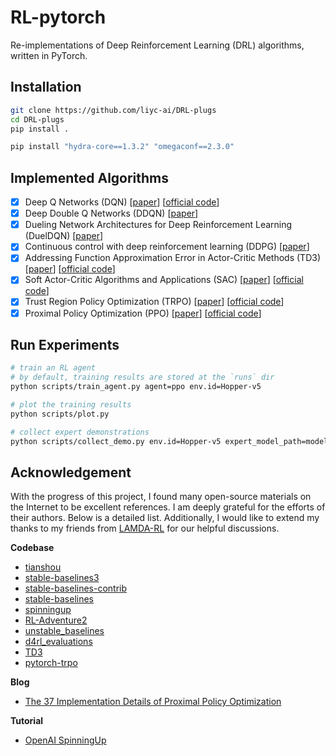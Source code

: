 # RL-pytorch
Re-implementations of Deep Reinforcement Learning (DRL) algorithms, written in PyTorch.

## Installation

```bash
git clone https://github.com/liyc-ai/DRL-plugs
cd DRL-plugs
pip install .

pip install "hydra-core==1.3.2" "omegaconf==2.3.0"
```

## Implemented Algorithms

- [x] Deep Q Networks (DQN) [[paper](https://www.nature.com/articles/nature14236.pdf)] [[official code](https://github.com/deepmind/dqn)]
- [x] Deep Double Q Networks (DDQN) [[paper](https://arxiv.org/pdf/1509.06461.pdf)]
- [x] Dueling Network Architectures for Deep Reinforcement Learning (DuelDQN) [[paper](https://arxiv.org/pdf/1511.06581.pdf)]
- [x] Continuous control with deep reinforcement learning (DDPG) [[paper](https://arxiv.org/pdf/1509.02971.pdf)]
- [x] Addressing Function Approximation Error in Actor-Critic Methods (TD3) [[paper](https://arxiv.org/pdf/1802.09477.pdf)] [[official code](https://github.com/sfujim/TD3)]
- [x] Soft Actor-Critic Algorithms and Applications (SAC) [[paper](https://arxiv.org/pdf/1812.05905.pdf)] [[official code](https://github.com/rail-berkeley/softlearning/)]
- [x] Trust Region Policy Optimization (TRPO) [[paper](https://arxiv.org/pdf/1502.05477.pdf)] [[official code](https://github.com/joschu/modular_rl)]
- [x] Proximal Policy Optimization (PPO) [[paper](https://arxiv.org/pdf/1707.06347.pdf)] [[official code](https://github.com/openai/baselines)]

## Run Experiments

```bash
# train an RL agent
# by default, training results are stored at the `runs` dir
python scripts/train_agent.py agent=ppo env.id=Hopper-v5

# plot the training results
python scripts/plot.py

# collect expert demonstrations
python scripts/collect_demo.py env.id=Hopper-v5 expert_model_path=models/hopper_sac_expert.pt
```

## Acknowledgement
With the progress of this project, I found many open-source materials on the Internet to be excellent references. I am deeply grateful for the efforts of their authors. Below is a detailed list. Additionally, I would like to extend my thanks to my friends from [LAMDA-RL](https://github.com/LAMDA-RL) for our helpful discussions.

**Codebase**

+ [tianshou](https://github.com/thu-ml/tianshou)
+ [stable-baselines3](https://github.com/DLR-RM/stable-baselines3)
+ [stable-baselines-contrib](https://github.com/Stable-Baselines-Team/stable-baselines3-contrib)
+ [stable-baselines](https://github.com/Stable-Baselines-Team/stable-baselines)
+ [spinningup](https://github.com/openai/spinningup)
+ [RL-Adventure2](https://github.com/higgsfield/RL-Adventure-2)
+ [unstable_baselines](https://github.com/x35f/unstable_baselines)
+ [d4rl_evaluations](https://github.com/rail-berkeley/d4rl_evaluations)
+ [TD3](https://github.com/sfujim/TD3)
+ [pytorch-trpo](https://github.com/ikostrikov/pytorch-trpo)

**Blog**

+ [The 37 Implementation Details of Proximal Policy Optimization](https://iclr.iro.umontreal.ca/679b37e0-caab-4710-921b-b59a688075df_1642188062/blog/)

**Tutorial**

+ [OpenAI SpinningUp](https://spinningup.openai.com/en/latest/index.html)
